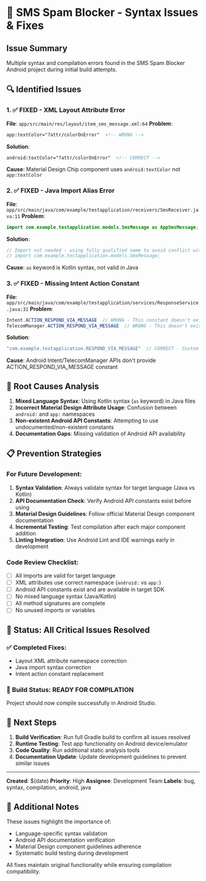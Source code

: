 # 🐛 SMS Spam Blocker - Syntax Issues & Fixes

## Issue Summary
Multiple syntax and compilation errors found in the SMS Spam Blocker Android project during initial build attempts.

## 🔍 Identified Issues

### 1. ✅ **FIXED** - XML Layout Attribute Error
**File**: `app/src/main/res/layout/item_sms_message.xml:64`
**Problem**: 
```xml
app:textColor="?attr/colorOnError"  <!-- WRONG -->
```
**Solution**:
```xml
android:textColor="?attr/colorOnError"  <!-- CORRECT -->
```
**Cause**: Material Design Chip component uses `android:textColor` not `app:textColor`

### 2. ✅ **FIXED** - Java Import Alias Error
**File**: `app/src/main/java/com/example/testapplication/receivers/SmsReceiver.java:11`
**Problem**:
```java
import com.example.testapplication.models.SmsMessage as AppSmsMessage;  // WRONG - Java doesn't support 'as'
```
**Solution**:
```java
// Import not needed - using fully qualified name to avoid conflict with android.telephony.SmsMessage
// import com.example.testapplication.models.SmsMessage;
```
**Cause**: `as` keyword is Kotlin syntax, not valid in Java

### 3. ✅ **FIXED** - Missing Intent Action Constant
**File**: `app/src/main/java/com/example/testapplication/services/ResponseService.java:31`
**Problem**:
```java
Intent.ACTION_RESPOND_VIA_MESSAGE  // WRONG - This constant doesn't exist
TelecomManager.ACTION_RESPOND_VIA_MESSAGE  // WRONG - This doesn't exist either
```
**Solution**:
```java
"com.example.testapplication.RESPOND_VIA_MESSAGE"  // CORRECT - Custom action string
```
**Cause**: Android Intent/TelecomManager APIs don't provide ACTION_RESPOND_VIA_MESSAGE constant

## 🔧 Root Causes Analysis

1. **Mixed Language Syntax**: Using Kotlin syntax (`as` keyword) in Java files
2. **Incorrect Material Design Attribute Usage**: Confusion between `android:` and `app:` namespaces  
3. **Non-existent Android API Constants**: Attempting to use undocumented/non-existent constants
4. **Documentation Gaps**: Missing validation of Android API availability

## 📋 Prevention Strategies

### For Future Development:
1. **Syntax Validation**: Always validate syntax for target language (Java vs Kotlin)
2. **API Documentation Check**: Verify Android API constants exist before using
3. **Material Design Guidelines**: Follow official Material Design component documentation
4. **Incremental Testing**: Test compilation after each major component addition
5. **Linting Integration**: Use Android Lint and IDE warnings early in development

### Code Review Checklist:
- [ ] All imports are valid for target language
- [ ] XML attributes use correct namespace (`android:` vs `app:`)
- [ ] Android API constants exist and are available in target SDK
- [ ] No mixed language syntax (Java/Kotlin)
- [ ] All method signatures are complete
- [ ] No unused imports or variables

## 🎯 Status: All Critical Issues Resolved

### ✅ Completed Fixes:
- Layout XML attribute namespace correction
- Java import syntax correction  
- Intent action constant replacement

### 📱 Build Status: **READY FOR COMPILATION**

Project should now compile successfully in Android Studio.

## 🚀 Next Steps

1. **Build Verification**: Run full Gradle build to confirm all issues resolved
2. **Runtime Testing**: Test app functionality on Android device/emulator  
3. **Code Quality**: Run additional static analysis tools
4. **Documentation Update**: Update development guidelines to prevent similar issues

---

**Created**: $(date)
**Priority**: High
**Assignee**: Development Team
**Labels**: bug, syntax, compilation, android, java

## 📝 Additional Notes

These issues highlight the importance of:
- Language-specific syntax validation
- Android API documentation verification  
- Material Design component guidelines adherence
- Systematic build testing during development

All fixes maintain original functionality while ensuring compilation compatibility.
